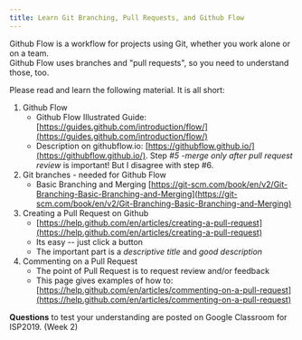 ```yaml
---
title: Learn Git Branching, Pull Requests, and Github Flow
---
```


Github Flow is a workflow for projects using Git, 
whether you work alone or on a team.    
Github Flow uses branches and "pull requests", 
so you need to understand those, too.   

Please read and learn the following material.  It is all short:

1. Github Flow
   * Github Flow Illustrated Guide: [https://guides.github.com/introduction/flow/](https://guides.github.com/introduction/flow/)
   * Description on githubflow.io:  [https://githubflow.github.io/](https://githubflow.github.io/). Step *#5 -merge only after pull request review* is important!  But I disagree with step #6.
2. Git branches - needed for Github Flow
   * Basic Branching and Merging [https://git-scm.com/book/en/v2/Git-Branching-Basic-Branching-and-Merging](https://git-scm.com/book/en/v2/Git-Branching-Basic-Branching-and-Merging)
3. Creating a Pull Request on Github 
   * [https://help.github.com/en/articles/creating-a-pull-request](https://help.github.com/en/articles/creating-a-pull-request)
   * Its easy -- just click a button
   * The important part is a *descriptive title* and *good description*
4. Commenting on a Pull Request
   * The point of Pull Request is to request review and/or feedback
   * This page gives examples of how to: [https://help.github.com/en/articles/commenting-on-a-pull-request](https://help.github.com/en/articles/commenting-on-a-pull-request)


**Questions** to test your understanding are posted on Google Classroom for ISP2019. (Week 2)


